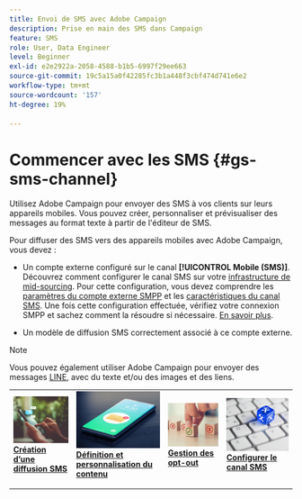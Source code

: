 ```yaml
---
title: Envoi de SMS avec Adobe Campaign
description: Prise en main des SMS dans Campaign
feature: SMS
role: User, Data Engineer
level: Beginner
exl-id: e2e2922a-2058-4588-b1b5-6997f29ee663
source-git-commit: 19c5a15a0f42285fc3b1a448f3cbf474d741e6e2
workflow-type: tm+mt
source-wordcount: '157'
ht-degree: 19%

---
```


# Commencer avec les SMS {#gs-sms-channel}

Utilisez Adobe Campaign pour envoyer des SMS à vos clients sur leurs appareils mobiles. Vous pouvez créer, personnaliser et prévisualiser des messages au format texte à partir de l&#39;éditeur de SMS.

Pour diffuser des SMS vers des appareils mobiles avec Adobe Campaign, vous devez :

* Un compte externe configuré sur le canal **[!UICONTROL Mobile (SMS)]**. Découvrez comment configurer le canal SMS sur votre [infrastructure de mid-sourcing](sms-mid-sourcing.md). Pour cette configuration, vous devez comprendre les [paramètres du compte externe SMPP](smpp-external-account.md) et les [ caractéristiques du canal SMS](sms-channel.md).
Une fois cette configuration effectuée, vérifiez votre connexion SMPP et sachez comment la résoudre si nécessaire. [En savoir plus](smpp-connection.md).

* Un modèle de diffusion SMS correctement associé à ce compte externe.


>[!NOTE]
>
>Vous pouvez également utiliser Adobe Campaign pour envoyer des messages [LINE](../../send/line.md), avec du texte et/ou des images et des liens.


<table style="table-layout:fixed"><tr style="border: 0;">
<td>
<a href="create-sms.md">
<img alt="Créer un SMS" src="../../assets/do-not-localize/sms-sending.jpg">
</a>
<div><a href="create-sms.md"><strong>Création d’une diffusion SMS</strong>
</div>
<p>
</td>
<td>
<a href="sms-content.md">
<img alt="Contenu SMS" src="../../assets/do-not-localize/sms.jpg">
</a>
<div>
<a href="sms-content.md"><strong> Définition et personnalisation du contenu </strong></a>
</div>
<p></td>
<td>
<a href="sms-audience.md">
<img alt="Audience" src="../../assets/do-not-localize/sms-opt-out.jpg">
</a>
<div>
<a href="sms-audience.md"><strong>Gestion des opt-out</strong></a>
</div>
<p>
</td>
<td>
<a href="smpp-external-account.md">
<img alt="Configuration" src="../../assets/do-not-localize/sms-config.jpg">
</a>
<div>
<a href="smpp-external-account.md"><strong>Configurer le canal SMS</strong></a>
</div>
<p>
</td>
</tr></table>

